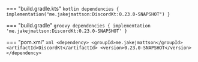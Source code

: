 === "build.gradle.kts"
    ```kotlin
    dependencies {
        implementation("me.jakejmattson:DiscordKt:0.23.0-SNAPSHOT")
    }
    ```

=== "build.gradle"
    ```groovy
    dependencies {
        implementation 'me.jakejmattson:DiscordKt:0.23.0-SNAPSHOT'
    }
    ```

=== "pom.xml"
    ```xml
    <dependency>
        <groupId>me.jakejmattson</groupId>
        <artifactId>DiscordKt</artifactId>
        <version>0.23.0-SNAPSHOT</version>
    </dependency>
    ```
